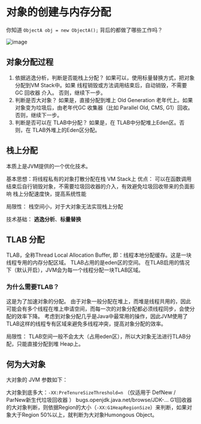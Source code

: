 # 对象的创建与内存分配

你知道 ```ObjectA obj = new ObjectA();``` 背后的都做了哪些工作吗？

![image](https://user-images.githubusercontent.com/13992911/116414090-c3ce2980-a86a-11eb-85a1-35d443a4d411.png)

## 对象分配过程
1. 依据逃逸分析，判断是否能栈上分配？
如果可以，使用标量替换方式，把对象分配到VM Stack中。如果 线程销毁或方法调用结束后，自动销毁，不需要 GC 回收器 介入。
否则，继续下一步。
2. 判断是否大对象？
如果是，直接分配到堆上 Old Generation 老年代上。如果对象变为垃圾后，由老年代GC 收集器（比如 Parallel Old, CMS, G1）回收。
否则，继续下一步。
3. 判断是否可以在 TLAB中分配？
如果是，在 TLAB中分配堆上Eden区。否则，在 TLAB外堆上的Eden区分配。

## 栈上分配
本质上是JVM提供的一个优化技术。

基本思想：将线程私有的对象打散分配在栈 VM Stack上
优点：
可以在函数调用结束后自行销毁对象，不需要垃圾回收器的介入，有效避免垃圾回收带来的负面影响
栈上分配速度快，提高系统性能

局限性： 
栈空间小，对于大对象无法实现栈上分配

技术基础： **逃逸分析**、**标量替换**

## TLAB 分配
TLAB，全称Thread Local Allocation Buffer, 即：线程本地分配缓存。这是一块线程专用的内存分配区域。
TLAB占用的是eden区的空间。
在TLAB启用的情况下（默认开启），JVM会为每一个线程分配一块TLAB区域。

### 为什么需要TLAB？
这是为了加速对象的分配。
由于对象一般分配在堆上，而堆是线程共用的，因此可能会有多个线程在堆上申请空间，而每一次的对象分配都必须线程同步，会使分配的效率下降。
考虑到对象分配几乎是Java中最常用的操作，因此JVM使用了TLAB这样的线程专有区域来避免多线程冲突，提高对象分配的效率。

局限性： TLAB空间一般不会太大（占用eden区），所以大对象无法进行TLAB分配，只能直接分配到堆 Heap上。

## 何为大对象
大对象的 JVM 参数如下：

大对象到底多大：```-XX:PreTenureSizeThreshold=n```
（仅适用于 DefNew / ParNew新生代垃圾回收器 ） bugs.openjdk.java.net/browse/JDK-…
G1回收器的大对象判断，则依据Region的大小（```-XX:G1HeapRegionSize```）来判断，如果对象大于Region 50%以上，就判断为大对象Humongous Object。

